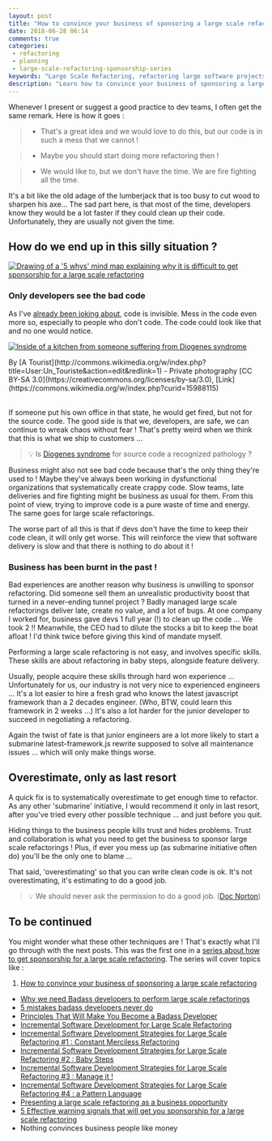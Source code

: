```yaml
---
layout: post
title: "How to convince your business of sponsoring a large scale refactoring"
date: 2018-06-28 06:14
comments: true
categories: 
 - refactoring
 - planning
 - large-scale-refactoring-sponsorship-series
keywords: "Large Scale Refactoring, refactoring large software projects, refactoring large software systems, refactoring large code base, refactoring in large software projects, how to convince a business of sponsoring you, Planning refactoring"
description: "Learn how to convince your business of sponsoring a large scale refactoring. Sometimes, refactorings are too big to be able to do them without business sponsorship. Unfortunately, if developers know they must be done, it's pretty difficult to convince the business of sponsoring one !"
---
```

Whenever I present or suggest a good practice to dev teams, I often get the same remark. Here is how it goes :

> - That's a great idea and we would love to do this, but our code is in such a mess that we cannot !

> - Maybe you should start doing more refactoring then !

> - We would like to, but we don't have the time. We are fire fighting all the time.

It's a bit like the old adage of the lumberjack that is too busy to cut wood to sharpen his axe... The sad part here, is that most of the time, developers know they would be a lot faster if they could clean up their code. Unfortunately, they are usually not given the time.

## How do we end up in this silly situation ?

[![Drawing of a '5 whys' mind map explaining why it is difficult to get sponsorship for a large scale refactoring]({{site.url}}/imgs/2018-06-15-how-to-convince-your-business-to-sponsor-a-large-scale-refactoring/why-are-large-scale-refactorings-not-prioritized-small.jpg)]({{site.url}}/imgs/2018-06-15-how-to-convince-your-business-to-sponsor-a-large-scale-refactoring/why-are-large-scale-refactorings-not-prioritized.jpg)

### Only developers see the bad code

As I've [already been joking about](/the-size-of-code/), code is invisible. Mess in the code even more so, especially to people who don't code. The code could look like that and no one would notice.

[![Inside of a kitchen from someone suffering from Diogenes syndrome]({{site.url}}/imgs/2018-06-15-how-to-convince-your-business-to-sponsor-a-large-scale-refactoring/Syllogomanie-Puteaux.jpg)](https://en.wikipedia.org/wiki/Diogenes_syndrome)
<div class="image-credits">By [A Tourist](http://commons.wikimedia.org/w/index.php?title=User:Un_Touriste&amp;action=edit&amp;redlink=1) - Private photography [CC BY-SA 3.0](https://creativecommons.org/licenses/by-sa/3.0), [Link](https://commons.wikimedia.org/w/index.php?curid=15988115)</div><br>



If someone put his own office in that state, he would get fired, but not for the source code. The good side is that we, developers, are safe, we can continue to wreak chaos without fear ! That's pretty weird when we think that this is what we ship to customers ...

> 💡 Is [Diogenes syndrome](https://en.wikipedia.org/wiki/Diogenes_syndrome) for source code a recognized pathology ?

Business might also not see bad code because that's the only thing they're used to ! Maybe they've always been working in dysfunctional organizations that systematically create crappy code. Slow teams, late deliveries and fire fighting might be business as usual for them. From this point of view, trying to improve code is a pure waste of time and energy. The same goes for large scale refactorings.

The worse part of all this is that if devs don't have the time to keep their code clean, it will only get worse. This will reinforce the view that software delivery is slow and that there is nothing to do about it !

### Business has been burnt in the past !

Bad experiences are another reason why business is unwilling to sponsor refactoring. Did someone sell them an unrealistic productivity boost that turned in a never-ending tunnel project ? Badly managed large scale refactorings deliver late, create no value, and a lot of bugs. At one company I worked for, business gave devs 1 full year (!) to clean up the code ... We took 2 !! Meanwhile, the CEO had to dilute the stocks a bit to keep the boat afloat ! I'd think twice before giving this kind of mandate myself.

Performing a large scale refactoring is not easy, and involves specific skills. These skills are about refactoring in baby steps, alongside feature delivery.

Usually, people acquire these skills through hard won experience ... Unfortunately for us, our industry is not very nice to experienced engineers ... It's a lot easier to hire a fresh grad who knows the latest javascript framework than a 2 decades engineer. (Who, BTW, could learn this framework in 2 weeks ...) It's also a lot harder for the junior developer to succeed in negotiating a refactoring.

Again the twist of fate is that junior engineers are a lot more likely to start a submarine latest-framework.js rewrite supposed to solve all maintenance issues ... which will only make things worse.

## Overestimate, only as last resort

A quick fix is to systematically overestimate to get enough time to refactor. As any other 'submarine' initiative, I would recommend it only in last resort, after you've tried every other possible technique ... and just before you quit.

Hiding things to the business people kills trust and hides problems. Trust and collaboration is what you need to get the business to sponsor large scale refactorings ! Plus, if ever you mess up (as submarine initiative often do) you'll be the only one to blame ...

That said, 'overestimating' so that you can write clean code is ok. It's not overestimating, it's estimating to do a good job.

> 💡 We should never ask the permission to do a good job. ([Doc Norton](https://www.youtube.com/watch?v=SfWCRl75Kas))

## To be continued

You might wonder what these other techniques are ! That's exactly what I'll go through with the next posts. This was the first one in a [series about how to get sponsorship for a large scale refactoring](/blog/categories/large-scale-refactoring-sponsorship-series/). The series will cover topics like :

1.   [How to convince your business of sponsoring a large scale refactoring](/how-to-convince-your-business-to-sponsor-a-large-scale-refactoring/)
*   [Why we need Badass developers to perform large scale refactorings](/why-we-need-badass-developers-to-perform-large-scale-refactorings/)
*   [5 mistakes badass developers never do](/5-mistakes-badass-developers-never-do/)
*   [Principles That Will Make You Become a Badass Developer](/principles-that-will-make-you-become-a-badass-developer/)
*   [Incremental Software Development for Large Scale Refactoring](/incremental-software-development-techniques-for-large-scale-refactorings/)
*   [Incremental Software Development Strategies for Large Scale Refactoring #1 : Constant Merciless Refactoring](/incremental-software-development-strategies-for-large-scale-refactoring-number-1-constant-merciless-refactoring/)
*   [Incremental Software Development Strategies for Large Scale Refactoring #2 : Baby Steps](/incremental-software-development-strategies-for-large-scale-refactoring-number-2-baby-steps/)
*   [Incremental Software Development Strategies for Large Scale Refactoring #3 : Manage it !](/incremental-software-development-strategies-for-large-scale-refactoring-number-3-manage-it/)
*   [Incremental Software Development Strategies for Large Scale Refactoring #4 : a Pattern Language](/incremental-software-development-strategies-for-large-scale-refactoring-number-4-a-pattern-language/)
*   [Presenting a large scale refactoring as a business opportunity](/presenting-a-large-scale-refactoring-as-a-business-opportunity/)
*   [5 Effective warning signals that will get you sponsorship for a large scale refactoring](/effective-warning-signals-to-get-sponsorship-for-a-large-scale-refactoring/)
*   Nothing convinces business people like money